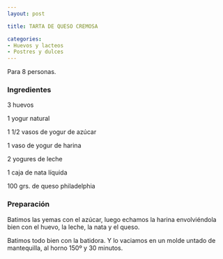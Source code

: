 ```yaml
---
layout: post

title: TARTA DE QUESO CREMOSA

categories:
- Huevos y lacteos
- Postres y dulces
---
```

Para 8 personas.

<h3>Ingredientes</h3>
3 huevos

1 yogur natural

1 1/2 vasos de yogur de azúcar

1 vaso de yogur de harina

2 yogures de leche

1 caja de nata líquida

100 grs. de queso philadelphia

<h3>Preparación</h3>
Batimos las yemas con el azúcar, luego echamos la harina envolviéndola bien con el huevo, la leche, la nata y el queso.

Batimos todo bien con la batidora. Y lo vaciamos en un molde untado de mantequilla, al horno 150º y 30 minutos.